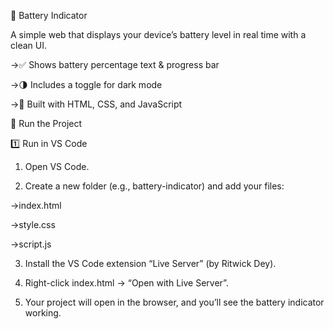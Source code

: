 🔋 Battery Indicator

A simple web that displays your device’s battery level in real time with a clean UI.

->✅ Shows battery percentage text & progress bar

->🌗 Includes a toggle for dark mode

->🎨 Built with HTML, CSS, and JavaScript

🚀 Run the Project

1️⃣ Run in VS Code

1. Open VS Code.

2. Create a new folder (e.g., battery-indicator) and add your files:

->index.html

->style.css

->script.js

3. Install the VS Code extension “Live Server” (by Ritwick Dey).

4. Right-click index.html → “Open with Live Server”.

5. Your project will open in the browser, and you’ll see the battery indicator working.
